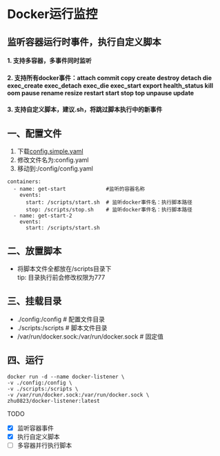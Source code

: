 # Docker运行监控

## 监听容器运行时事件，执行自定义脚本
#### 1. 支持多容器，多事件同时监听
#### 2. 支持所有docker事件：attach commit copy create destroy detach die exec_create exec_detach exec_die exec_start export health_status kill oom pause rename resize restart start stop top unpause update
#### 3. 支持自定义脚本，建议.sh，将跳过脚本执行中的新事件

## 一、配置文件
1. 下载[config.simple.yaml](https://raw.githubusercontent.com/zhu0823/DockerListener/master/config.simple.yaml)
2. 修改文件名为:config.yaml
3. 移动到:/config/config.yaml
```
containers:
  - name: get-start             #监听的容器名称
    events:
      start: /scripts/start.sh  # 监听docker事件名：执行脚本路径
      stop: /scripts/stop.sh    # 监听docker事件名：执行脚本路径
  - name: get-start-2
    events:
      start: /scripts/start.sh
```
## 二、放置脚本
- 将脚本文件全都放在/scripts目录下\
tip: 目录执行前会修改权限为777

## 三、挂载目录
- ./config:/config  # 配置文件目录
- ./scripts:/scripts  # 脚本文件目录
- /var/run/docker.sock:/var/run/docker.sock  # 固定值

## 四、运行
```
docker run -d --name docker-listener \
-v ./config:/config \
-v ./scripts:/scripts \
-v /var/run/docker.sock:/var/run/docker.sock \
zhu0823/docker-listener:latest
```

TODO
- [x] 监听容器事件
- [x] 执行自定义脚本
- [ ] 多容器并行执行脚本
